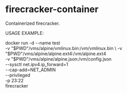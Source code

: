 # firecracker-container

Containerized firecracker.

USAGE EXAMPLE:

docker run -d --name test \
-v "$PWD"/vms/alpine/vmlinux.bin:/vm/vmlinux.bin \
-v "$PWD"/vms/alpine/alpine.ext4:/vm/alpine.ext4 \
-v "$PWD"/vms/alpine/alpine.json:/vm/config.json  \
--sysctl net.ipv4.ip_forward=1 \
--cap-add=NET_ADMIN \
--privileged \
-p 23:22 \
firecracker